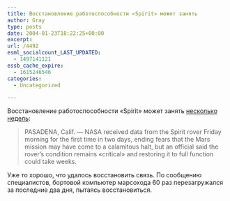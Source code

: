 ```yaml
---
title: Восстановление работоспособности «Spirit» может занять
author: Gray
type: posts
date: 2004-01-23T18:22:25+00:00
excerpt:
url: /4492
esml_socialcount_LAST_UPDATED:
  - 1497141121
essb_cache_expire:
  - 1615246546
categories:
  - Uncategorized

---
```








Восстановление работоспособности &#171;Spirit&#187; может занять <a href="http://www.allheadlinenews.com/cgi-bin/news/newsbrief.cgi?id=1074885001&#038;fa=1" target="_blank">несколько недель</a>:

> PASADENA, Calif. &#8212; NASA received data from the Spirit rover Friday morning for the first time in two days, ending fears that the Mars mission may have come to a calamitous halt, but an official said the rover&#8217;s condition remains &#171;critical&#187; and restoring it to full function could take weeks.

Уже то хорошо, что удалось восстановить связь. По сообщению специалистов, бортовой компьютер марсохода 60 раз перезагружался за последние два дня, пытаясь восстановиться.